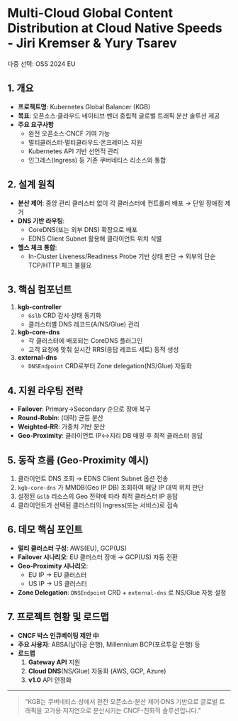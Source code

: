 # Multi-Cloud Global Content Distribution at Cloud Native Speeds - Jiri Kremser & Yury Tsarev

다중 선택: OSS 2024 EU

## 1. 개요

- **프로젝트명**: Kubernetes Global Balancer (KGB)
- **목표**: 오픈소스·클라우드 네이티브·벤더 중립적 글로벌 트래픽 분산 솔루션 제공
- **주요 요구사항**
    - 완전 오픈소스·CNCF 기여 가능
    - 멀티클러스터·멀티클라우드·온프레미스 지원
    - Kubernetes API 기반 선언적 관리
    - 인그레스(Ingress) 등 기존 쿠버네티스 리소스와 통합

## 2. 설계 원칙

- **분산 제어**: 중앙 관리 클러스터 없이 각 클러스터에 컨트롤러 배포 → 단일 장애점 제거
- **DNS 기반 라우팅**:
    - CoreDNS(또는 외부 DNS) 확장으로 배포
    - EDNS Client Subnet 활용해 클라이언트 위치 식별
- **헬스 체크 통합**:
    - In-Cluster Liveness/Readiness Probe 기반 상태 판단 → 외부의 단순 TCP/HTTP 체크 불필요

## 3. 핵심 컴포넌트

1. **kgb-controller**
    - `Gslb` CRD 감시·상태 동기화
    - 클러스터별 DNS 레코드(A/NS/Glue) 관리
2. **kgb-core-dns**
    - 각 클러스터에 배포되는 CoreDNS 플러그인
    - 고객 요청에 맞춰 실시간 RRS(응답 레코드 세트) 동적 생성
3. **external-dns**
    - `DNSEndpoint` CRD로부터 Zone delegation(NS/Glue) 자동화

## 4. 지원 라우팅 전략

- **Failover**: Primary→Secondary 순으로 장애 복구
- **Round-Robin**: (대략) 균등 분산
- **Weighted-RR**: 가중치 기반 분산
- **Geo-Proximity**: 클라이언트 IP↔지리 DB 매핑 후 최적 클러스터 응답

## 5. 동작 흐름 (Geo-Proximity 예시)

1. 클라이언트 DNS 조회 → EDNS Client Subnet 옵션 전송
2. `kgb-core-dns` 가 MMDB(Geo IP DB) 조회하여 해당 IP 대역 위치 판단
3. 설정된 `Gslb` 리소스의 Geo 전략에 따라 최적 클러스터 IP 응답
4. 클라이언트가 선택된 클러스터의 Ingress(또는 서비스)로 접속

## 6. 데모 핵심 포인트

- **멀티 클러스터 구성**: AWS(EU), GCP(US)
- **Failover 시나리오**: EU 클러스터 장애 → GCP(US) 자동 전환
- **Geo-Proximity 시나리오**:
    - EU IP → EU 클러스터
    - US IP → US 클러스터
- **Zone Delegation**: `DNSEndpoint` CRD + `external-dns` 로 NS/Glue 자동 설정

## 7. 프로젝트 현황 및 로드맵

- **CNCF 박스 인큐베이팅 제안 中**
- **주요 사용자**: ABSA(남아공 은행), Millennium BCP(포르투갈 은행) 등
- **로드맵**
    1. **Gateway API** 지원
    2. **Cloud DNS**(NS/Glue) 자동화 (AWS, GCP, Azure)
    3. **v1.0** API 안정화

---

> “KGB는 쿠버네티스 상에서 완전 오픈소스·분산 제어·DNS 기반으로 글로벌 트래픽을 고가용·저지연으로 분산시키는 CNCF-친화적 솔루션입니다.”
>